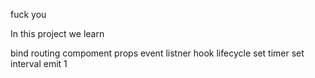 fuck you

In this project we learn

bind
routing
compoment
props
event listner
hook lifecycle
set timer
set interval
emit
1

